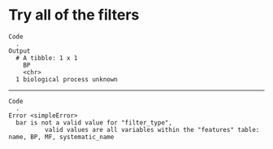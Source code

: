 # Try all of the filters

    Code
      .
    Output
      # A tibble: 1 x 1
        BP                        
        <chr>                     
      1 biological process unknown

---

    Code
      .
    Error <simpleError>
      bar is not a valid value for "filter_type",
              valid values are all variables within the "features" table: name, BP, MF, systematic_name

